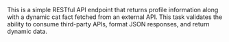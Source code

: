 This is a simple RESTful API endpoint that returns profile information along with a dynamic cat fact fetched from an external API. This task validates the ability to consume third-party APIs, format JSON responses, and return dynamic data.
